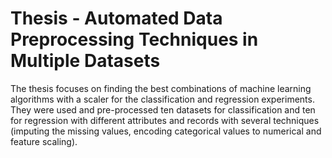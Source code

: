 # Thesis - Automated Data Preprocessing Techniques in Multiple Datasets

The thesis focuses on finding the best combinations of machine learning algorithms with a scaler for the classification and regression experiments. They were used and pre-processed ten datasets for classification and ten for regression with different attributes and records with several techniques (imputing the missing values, encoding categorical values to numerical and feature scaling).
